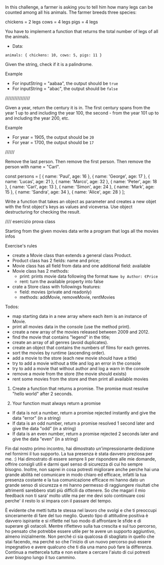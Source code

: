 In this challenge, a farmer is asking you to tell him how many legs can be counted among all his animals. The farmer breeds three species:

chickens = 2 legs
cows = 4 legs
pigs = 4 legs

You have to implement a function that returns the total number of legs of all the animals.

- Data:

`animals: {
    chickens: 10,
    cows: 5,
    pigs: 11
  }`

  Given the string, check if it is a palindrome.

Example

- For inputString = "aabaa", the output should be `true`
- For inputString = "abac", the output should be `false`

////////////////

Given a year, return the century it is in. The first century spans from the year 1 up to and including the year 100, the second - from the year 101 up to and including the year 200, etc.

Example

- For year = 1905, the output should be `20`
- For year = 1700, the output should be `17`


//////

Remove the last person. Then remove the first person. Then remove the person with name = "Carl".

const persons = [
{ name: 'Paul', age: 16 },
{ name: 'George', age: 17 },
{ name: 'Lucas', age: 21 },
{ name: 'Marco', age: 32 },
{ name: 'Peter', age: 18 },
{ name: 'Carl', age: 13 },
{ name: 'Simon', age: 24 },
{ name: 'Mark', age: 15 },
{ name: 'Sandra', age: 34 },
{ name: 'Alice', age: 28 }
];


Write a function that takes an object as parameter and creates a new objet with the first object's keys as values and viceversa. Use object destructuring for checking the result.





//// esercizio prova class


Starting from the given movies data write a program that logs all the movies infos

Exercise's rules

- create a Movie class than extends a general class Product.
- Product class has 2 fields: name and price;
- Movie class has all field from data and one additional field: available
- Movie class has 2 methods:
  - print: prints movie data following the format `Name by Author: €Price`
  - rent: turn the available property into false
- crate a Store class with followings features:
  - field: movies (private and readonly)
  - methods: addMovie, removeMovie, rentMovies

Todos:

- map starting data in a new array where each item is an instance of Movie.
- print all movies data in the console (use the method print).
- create a new array of the movies released between 2009 and 2012.
- find the movie that contains "legend" in the title;
- create an array of all genres (avoid duplicates).
- create an object that contains the numbers of films for each genres.
- sort the movies by runtime (ascending order).
- add a movie to the store (each new movie should have a title)
- try to add a movie without a title and log an error in the console
- try to add a movie that without author and log a warn in the console
- remove a movie from the store (the movie should exists)
- rent some movies from the store and then print all available movies






1.  Create a function that returns a promise. The promise must resolve "hello world" after 2 seconds.


2. Your function must always return a promise

- If data is not a number, return a promise rejected instantly and give the data "error" (in a string)
- If data is an odd number, return a promise resolved 1 second later and give the data "odd" (in a string)
- If data is an even number, return a promise rejected 2 seconds later and give the data "even" (in a string)




 Fin dal nostro primo incontro, hai dimostrato un'impressionante dedizione nel fornirmi il tuo supporto. La tua presenza è stata davvero preziosa per me. :) Hai dimostrato di essere sempre lì per rispondere alle mie domande, offrire consigli utili e darmi quel senso di sicurezza di cui ho sempre bisogno. Inoltre, non saprei in cosa potresti migliorare anche perche hai una grande abilità nel comunicare in modo chiaro ed efficace, infatti la tua presenza costante e la tua comunicazione efficace mi hanno dato un grande senso di sicurezza e mi hanno permesso di raggiungere risultati che altrimenti sarebbero stati più difficili da ottenere.
 So che magari il mio feedback non ti sara' molto utile ma per me devi solo continuare cosi perche' il resto lo si impara con il passare del tempo.




 È evidente che metti tutta te stessa nel lavoro che svolgi e che ti preoccupi sinceramente di fare del tuo meglio. Questo tipo di attitudine positiva è davvero ispirante e si riflette nel tuo modo di affrontare le sfide e di superare gli ostacoli. Mentre riflettevo sulla tua crescita e sul tuo percorso, ho pensato che potrebbe essere utile per te avere un supporto aggiuntivo, almeno inizialmente. Non perché ci sia qualcosa di sbagliato in quello che stai facendo, ma perché so che l'inizio di un nuovo percorso può essere impegnativo e avere qualcuno che ti dia una mano può fare la differenza. Continua a mettercela tutta e non esitare a cercare l'aiuto di cui potresti aver bisogno lungo il tuo cammino.






